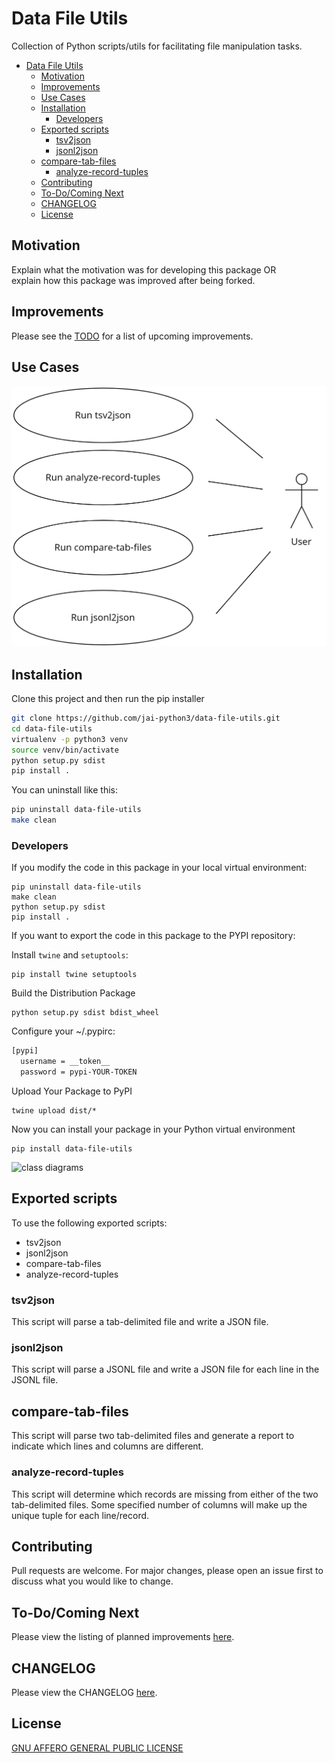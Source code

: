 # Data File Utils
Collection of  Python scripts/utils for facilitating file manipulation tasks.

- [Data File Utils](#data-file-utils)
  - [Motivation](#motivation)
  - [Improvements](#improvements)
  - [Use Cases](#use-cases)
  - [Installation](#installation)
    - [Developers](#developers)
  - [Exported scripts](#exported-scripts)
    - [tsv2json](#tsv2json)
    - [jsonl2json](#jsonl2json)
  - [compare-tab-files](#compare-tab-files)
    - [analyze-record-tuples](#analyze-record-tuples)
  - [Contributing](#contributing)
  - [To-Do/Coming Next](#to-docoming-next)
  - [CHANGELOG](#changelog)
  - [License](#license)



## Motivation

Explain what the motivation was for developing this package OR<br>
explain how this package was improved after being forked.


## Improvements

Please see the [TODO](TODO.md) for a list of upcoming improvements.


## Use Cases

![use case diagram](use_cases.png)


## Installation

Clone this project and then run the pip installer

```bash
git clone https://github.com/jai-python3/data-file-utils.git
cd data-file-utils
virtualenv -p python3 venv
source venv/bin/activate
python setup.py sdist
pip install .
```

You can uninstall like this:

```bash
pip uninstall data-file-utils
make clean
```

### Developers

If you modify the code in this package in your local virtual environment:

```shell
pip uninstall data-file-utils
make clean
python setup.py sdist
pip install .
```
If you want to export the code in this package to the PYPI repository:

Install `twine` and `setuptools`:

```shell
pip install twine setuptools
```


Build the Distribution Package

```shell
python setup.py sdist bdist_wheel
```

Configure your ~/.pypirc:

```bash
[pypi]
  username = __token__
  password = pypi-YOUR-TOKEN
```

Upload Your Package to PyPI

```shell
twine upload dist/*
```


Now you can install your package in your Python virtual environment

```shell
pip install data-file-utils
```




![class diagrams](class_diagrams.png)



## Exported scripts

To use the following exported scripts:
- tsv2json
- jsonl2json
- compare-tab-files
- analyze-record-tuples

### tsv2json
This script will parse a tab-delimited file and write a JSON file.

### jsonl2json
This script will parse a JSONL file and write a JSON file for each line in the JSONL file.

## compare-tab-files
This script will parse two tab-delimited files and generate a report to indicate which lines and columns are different.

### analyze-record-tuples
This script will determine which records are missing from either of the two tab-delimited files. Some specified number of columns will make up the unique tuple
for each line/record.



## Contributing

Pull requests are welcome. For major changes, please open an issue first
to discuss what you would like to change.

## To-Do/Coming Next

Please view the listing of planned improvements [here](TODO.md).

## CHANGELOG

Please view the CHANGELOG [here](CHANGELOG.md).

## License

[GNU AFFERO GENERAL PUBLIC LICENSE](LICENSE)

